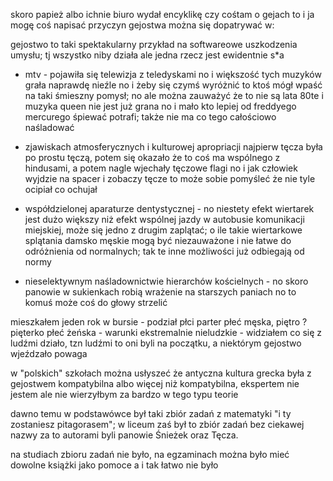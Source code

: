 skoro papież albo ichnie biuro wydał encyklikę czy cośtam o gejach to i ja mogę coś napisać
przyczyn gejostwa można się dopatrywać w:

gejostwo to taki spektakularny przykład na softwareowe uszkodzenia umysłu; tj wszystko niby działa ale jedna rzecz jest ewidentnie s*a

- mtv - pojawiła się telewizja z teledyskami no i większość tych muzyków grała naprawdę nieźle no i żeby się czymś wyróżnić to ktoś mógł wpaść na taki śmieszny pomysł;
        no ale można zauważyć że to nie są lata 80te i muzyka queen nie jest już grana no i mało kto lepiej od freddyego mercurego śpiewać potrafi;
        także nie ma co tego całościowo naśladować 

- zjawiskach atmosferycznych i kulturowej apropriacji
        najpierw tęcza była po prostu tęczą, potem się okazało że to coś ma wspólnego z hindusami, a potem nagle wjechały tęczowe flagi no i jak człowiek wyjdzie na spacer
        i zobaczy tęcze to może sobie pomyśleć że nie tyle ocipiał co ochujał

- współdzielonej aparaturze dentystycznej - no niestety efekt wiertarek jest dużo większy niż efekt wspólnej jazdy w autobusie komunikacji miejskiej, może się jedno z drugim zaplątać;
        o ile takie wiertarkowe splątania damsko męskie mogą być niezauważone i nie łatwe do odróżnienia od normalnych; tak te inne możliwości już odbiegają od normy

- nieselektywnym naśladownictwie hierarchów kościelnych - no skoro panowie w sukienkach robią wrażenie na starszych paniach no to komuś może coś do głowy strzelić


mieszkałem jeden rok w bursie - podział płci parter płeć męska, piętro ?pięterko płeć żeńska - warunki ekstremalnie nieludzkie - widziałem co się z ludźmi działo,
   tzn ludźmi to oni byli na początku, a niektórym gejostwo wjeźdzało powaga


w "polskich" szkołach można usłyszeć że antyczna kultura grecka była z gejostwem kompatybilna albo więcej niż kompatybilna, ekspertem nie jestem ale nie wierzyłbym za bardzo w tego typu teorie

dawno temu w podstawówce był taki zbiór zadań z matematyki "i ty zostaniesz pitagorasem"; w liceum zaś był to zbiór zadań bez ciekawej nazwy za to autorami byli panowie Śnieżek oraz Tęcza.

na studiach zbioru zadań nie było, na egzaminach można było mieć dowolne książki jako pomoce a i tak łatwo nie było
